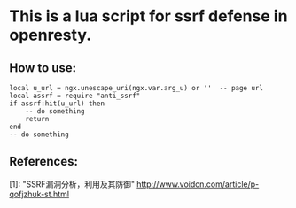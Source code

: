 This is a lua script for ssrf defense in openresty.
===

How to use:
---

```
local u_url = ngx.unescape_uri(ngx.var.arg_u) or ''  -- page url
local assrf = require "anti_ssrf"
if assrf:hit(u_url) then
    -- do something
    return
end
-- do something
```

References:
---

[1]: "SSRF漏洞分析，利用及其防御" http://www.voidcn.com/article/p-qofjzhuk-st.html
